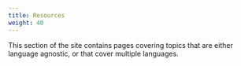 ```yaml
---
title: Resources
weight: 40
---
```


This section of the site contains pages covering topics that are either language
agnostic, or that cover multiple languages.